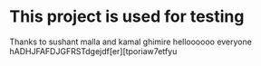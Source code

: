 # This project is used for testing

Thanks to sushant malla and kamal ghimire
helloooooo everyone
hADHJFAFDJGFRSTdgejdf[er][tporiaw7etfyu
